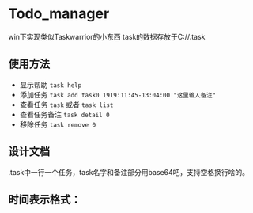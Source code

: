 # Todo_manager
win下实现类似Taskwarrior的小东西
task的数据存放于C://.task

## 使用方法

- 显示帮助 `task help`
- 添加任务 `task add task0 1919:11:45-13:04:00 "这里输入备注"`
- 查看任务 `task` 或者 `task list`
- 查看任务备注 `task detail 0`
- 移除任务 `task remove 0`


## 设计文档

.task中一行一个任务，task名字和备注部分用base64吧，支持空格换行啥的。

时间表示格式：
- 